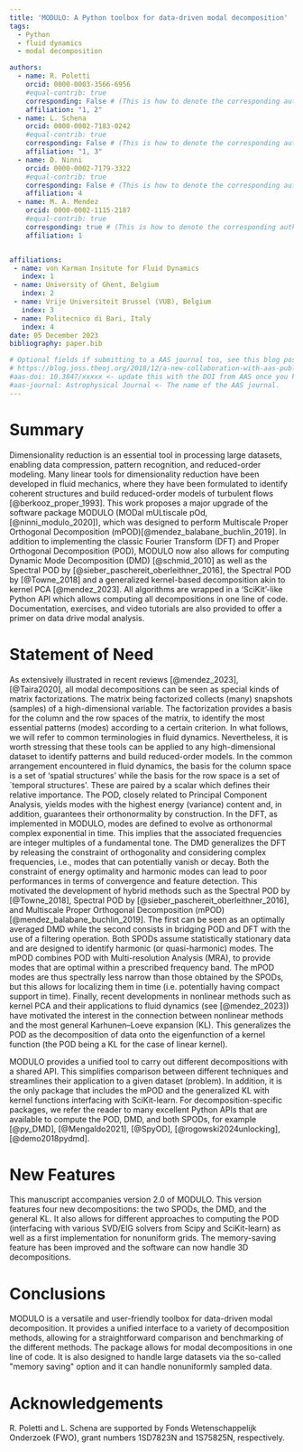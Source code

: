 ```yaml
---
title: 'MODULO: A Python toolbox for data-driven modal decomposition'
tags:
  - Python
  - fluid dynamics 
  - modal decomposition

authors:
  - name: R. Poletti
    orcid: 0000-0003-3566-6956
    #equal-contrib: true
    corresponding: False # (This is how to denote the corresponding author)
    affiliation: "1, 2" 
  - name: L. Schena
    orcid: 0000-0002-7183-0242
    #equal-contrib: true
    corresponding: False # (This is how to denote the corresponding author)
    affiliation: "1, 3"
  - name: D. Ninni
    orcid: 0000-0002-7179-3322
    #equal-contrib: true
    corresponding: False # (This is how to denote the corresponding author)
    affiliation: 4
  - name: M. A. Mendez
    orcid: 0000-0002-1115-2187
    #equal-contrib: true
    corresponding: true # (This is how to denote the corresponding author)
    affiliation: 1


affiliations:
 - name: von Karman Insitute for Fluid Dynamics
   index: 1
 - name: University of Ghent, Belgium
   index: 2
 - name: Vrije Universiteit Brussel (VUB), Belgium
   index: 3
 - name: Politecnico di Bari, Italy
   index: 4
date: 05 December 2023
bibliography: paper.bib

# Optional fields if submitting to a AAS journal too, see this blog post:
# https://blog.joss.theoj.org/2018/12/a-new-collaboration-with-aas-publishing
#aas-doi: 10.3847/xxxxx <- update this with the DOI from AAS once you know it.
#aas-journal: Astrophysical Journal <- The name of the AAS journal.
---
```


# Summary
Dimensionality reduction is an essential tool in processing large datasets, enabling data compression, pattern recognition, and reduced-order modeling. Many linear tools for dimensionality reduction have been developed in fluid mechanics, where they have been formulated to identify coherent structures and build reduced-order models of turbulent flows [@berkooz_proper_1993]. 
This work proposes a major upgrade of the software package MODULO (MODal mULtiscale pOd,[@ninni_modulo_2020]), which was designed to perform Multiscale Proper Orthogonal Decomposition (mPOD)[@mendez_balabane_buchlin_2019]. In addition to implementing the classic Fourier Transform (DFT) and Proper Orthogonal Decomposition (POD), MODULO now also allows for computing Dynamic Mode Decomposition (DMD) [@schmid_2010] as well as the Spectral POD by [@sieber_paschereit_oberleithner_2016], the Spectral POD by [@Towne_2018] and a generalized kernel-based decomposition akin to kernel PCA [@mendez_2023]. All algorithms are wrapped in a ‘SciKit’-like Python API which allows computing all decompositions in one line of code. Documentation, exercises, and video tutorials are also provided to offer a primer on data drive modal analysis.

# Statement of Need
As extensively illustrated in recent reviews [@mendez_2023], [@Taira2020], all modal decompositions can be seen as special kinds of matrix factorizations. The matrix being factorized collects (many) snapshots (samples) of a high-dimensional variable. The factorization provides a basis for the column and the row spaces of the matrix, to identify the most essential patterns (modes) according to a certain criterion. In what follows, we will refer to common terminologies in fluid dynamics. Nevertheless, it is worth stressing that these tools can be applied to any high-dimensional dataset to identify patterns and build reduced-order models. In the common arrangement encountered in fluid dynamics, the basis for the column space is a set of ‘spatial structures’ while the basis for the row space is a set of `temporal structures'. These are paired by a scalar which defines their relative importance. The POD, closely related to Principal Component Analysis, yields modes with the highest energy (variance) content and, in addition, guarantees their orthonormality by construction.
In the DFT, as implemented in MODULO, modes are defined to evolve as orthonormal complex exponential in time. This implies that the associated frequencies are integer multiples of a fundamental tone. The DMD generalizes the DFT by releasing the constraint of orthogonality and considering complex frequencies, i.e., modes that can potentially vanish or decay. 
Both the constraint of energy optimality and harmonic modes can lead to poor performances in terms of convergence and feature detection. This motivated the development of hybrid methods such as the Spectral POD by [@Towne_2018], Spectral POD by [@sieber_paschereit_oberleithner_2016], and Multiscale Proper Orthogonal Decomposition (mPOD)[@mendez_balabane_buchlin_2019]. The first can be seen as an optimally averaged DMD while the second consists in bridging POD and DFT with the use of a filtering operation. Both SPODs assume statistically stationary data and are designed to identify harmonic (or quasi-harmonic) modes. The mPOD combines POD with Multi-resolution Analysis (MRA), to provide modes that are optimal within a prescribed frequency band. The mPOD modes are thus spectrally less narrow than those obtained by the SPODs, but this allows for localizing them in time (i.e. potentially having compact support in time). 
Finally, recent developments in nonlinear methods such as kernel PCA and their applications to fluid dynamics (see [@mendez_2023]) have motivated the interest in the connection between nonlinear methods and the most general Karhunen–Loeve expansion (KL). This generalizes the POD as the decomposition of data onto the eigenfunction of a kernel function (the POD being a KL for the case of linear kernel). 


MODULO provides a unified tool to carry out different decompositions with a shared API. This simplifies comparison between different techniques and streamlines their application to a given dataset (problem). In addition, it is the only package that includes the mPOD and the generalized KL with kernel functions interfacing with SciKit-learn. For decomposition-specific packages, we refer the reader to many excellent Python APIs that are available to compute the POD, DMD, and both SPODs, for example [@py_DMD], [@Mengaldo2021], [@SpyOD], [@rogowski2024unlocking], [@demo2018pydmd].


# New Features 
This manuscript accompanies version 2.0 of MODULO. This version features four new decompositions: the two SPODs, the DMD, and the general KL. It also allows for different approaches to computing the POD (interfacing with various SVD/EIG solvers from Scipy and SciKit-learn) as well as a first implementation for nonuniform grids. The memory-saving feature has been improved and the software can now handle 3D decompositions.

# Conclusions
MODULO is a versatile and user-friendly toolbox for data-driven modal decomposition. It provides a unified interface to a variety of decomposition methods, allowing for a straightforward comparison and benchmarking of the different methods. The package allows for modal decompositions in one line of code. It is also designed to handle large datasets via the so-called "memory saving" option and it can handle nonuniformly sampled data. 

# Acknowledgements
R. Poletti and L. Schena are supported by Fonds Wetenschappelijk Onderzoek (FWO), grant numbers 1SD7823N and 1S75825N, respectively.
